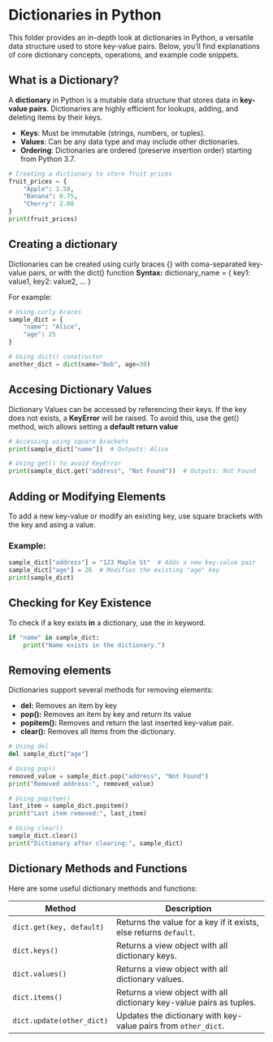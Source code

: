 # Dictionaries in Python

This folder provides an in-depth look at dictionaries in Python, a versatile data structure used to store key-value pairs. Below, you’ll find explanations of core dictionary concepts, operations, and example code snippets.

## What is a Dictionary?

A **dictionary** in Python is a mutable data structure that stores data in **key-value pairs**. Dictionaries are highly efficient for lookups, adding, and deleting items by their keys.

- **Keys**: Must be immutable (strings, numbers, or tuples).
- **Values**: Can be any data type and may include other dictionaries.
- **Ordering**: Dictionaries are ordered (preserve insertion order) starting from Python 3.7.

```python
# Creating a dictionary to store fruit prices
fruit_prices = {
    "Apple": 1.50,
    "Banana": 0.75,
    "Cherry": 2.00
}
print(fruit_prices)
```

## Creating a dictionary
Dictionaries can be created using curly braces {} with coma-separated key-value pairs, or with the dict() function
**Syntax:**
dictionary_name = {
    key1: value1,
    key2: value2,
    ...
}

For example:
```python
# Using curly braces
sample_dict = {
    "name": "Alice",
    "age": 25
}

# Using dict() constructor
another_dict = dict(name="Bob", age=30)

```

## Accesing Dictionary Values
Dictionary Values can be accessed by referencing their keys. If the key does not exists, a **KeyError** will be raised. To avoid this, use the get() method, wich allows setting a **default return value**

```python
# Accessing using square brackets
print(sample_dict["name"])  # Outputs: Alice

# Using get() to avoid KeyError
print(sample_dict.get("address", "Not Found"))  # Outputs: Not Found

```


## Adding or Modifying Elements
To add a new key-value or modify an exixting key, use square brackets with the key and asing a value.
### Example:

```python
sample_dict["address"] = "123 Maple St"  # Adds a new key-value pair
sample_dict["age"] = 26  # Modifies the existing "age" key
print(sample_dict)

```
## Checking for Key Existence
To check if a key exists **in** a dictionary, use the in keyword.
```python
if "name" in sample_dict:
    print("Name exists in the dictionary.")

```

## Removing elements
Dictionaries support several methods for removing elements:
- **del:** Removes an item by key
- **pop():** Removes an item by key and return its value
- **popitem():** Removes and return the last inserted key-value pair.
- **clear():** Removes all items from the dictionary.

```python
# Using del
del sample_dict["age"]

# Using pop()
removed_value = sample_dict.pop("address", "Not Found")
print("Removed address:", removed_value)

# Using popitem()
last_item = sample_dict.popitem()
print("Last item removed:", last_item)

# Using clear()
sample_dict.clear()
print("Dictionary after clearing:", sample_dict)

```
## Dictionary Methods and Functions

Here are some useful dictionary methods and functions:

| Method                  | Description                                                      |
|-------------------------|------------------------------------------------------------------|
| `dict.get(key, default)`| Returns the value for a key if it exists, else returns `default`.|
| `dict.keys()`           | Returns a view object with all dictionary keys.                 |
| `dict.values()`         | Returns a view object with all dictionary values.               |
| `dict.items()`          | Returns a view object with all dictionary key-value pairs as tuples. |
| `dict.update(other_dict)` | Updates the dictionary with key-value pairs from `other_dict`. |
